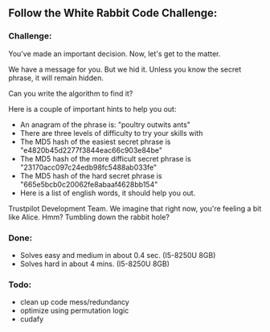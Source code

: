 ## Follow the White Rabbit Code Challenge:

### Challenge:

You've made an important decision. Now, let's get to the matter.

We have a message for you. But we hid it. 
Unless you know the secret phrase, it will remain hidden.

Can you write the algorithm to find it?

Here is a couple of important hints to help you out:
- An anagram of the phrase is: "poultry outwits ants"
- There are three levels of difficulty to try your skills with
- The MD5 hash of the easiest secret phrase is "e4820b45d2277f3844eac66c903e84be"
- The MD5 hash of the more difficult secret phrase is "23170acc097c24edb98fc5488ab033fe"
- The MD5 hash of the hard secret phrase is "665e5bcb0c20062fe8abaaf4628bb154"
- Here is a list of english words, it should help you out.
  
Trustpilot Development Team. 
We imagine that right now, you're feeling a bit like Alice. Hmm? Tumbling down the rabbit hole?

### Done:
- Solves easy and medium in about 0.4 sec. (I5-8250U 8GB)
- Solves hard in about 4 mins. (I5-8250U 8GB)

### Todo: 
- clean up code mess/redundancy
- optimize using permutation logic
- cudafy